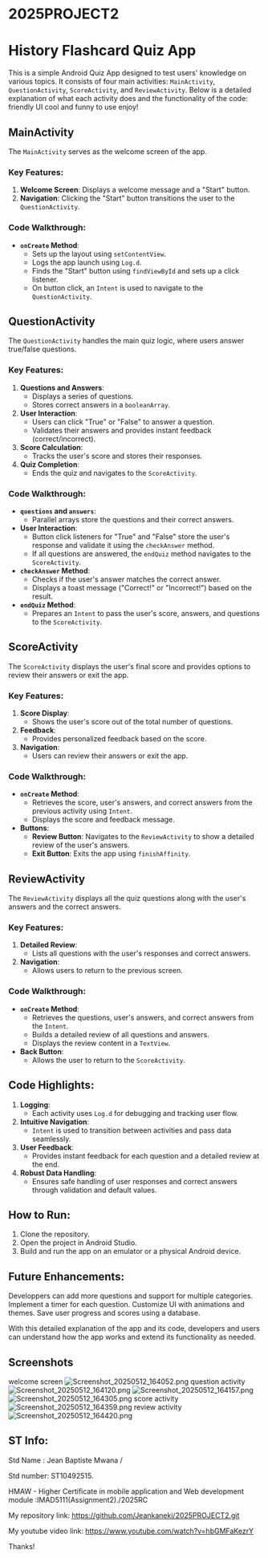 # 2025PROJECT2
# History Flashcard Quiz App

This is a simple Android Quiz App designed to test users' knowledge on various topics. It consists of four main activities: `MainActivity`, `QuestionActivity`, `ScoreActivity`, and `ReviewActivity`. Below is a detailed explanation of what each activity does and the functionality of the code:
friendly UI
cool and funny to use
enjoy!


## MainActivity
The `MainActivity` serves as the welcome screen of the app.

### Key Features:
1. **Welcome Screen**: Displays a welcome message and a "Start" button.
2. **Navigation**: Clicking the "Start" button transitions the user to the `QuestionActivity`.

### Code Walkthrough:
- **`onCreate` Method**:
    - Sets up the layout using `setContentView`.
    - Logs the app launch using `Log.d`.
    - Finds the "Start" button using `findViewById` and sets up a click listener.
    - On button click, an `Intent` is used to navigate to the `QuestionActivity`.



## QuestionActivity
The `QuestionActivity` handles the main quiz logic, where users answer true/false questions.

### Key Features:
1. **Questions and Answers**:
    - Displays a series of questions.
    - Stores correct answers in a `booleanArray`.
2. **User Interaction**:
    - Users can click "True" or "False" to answer a question.
    - Validates their answers and provides instant feedback (correct/incorrect).
3. **Score Calculation**:
    - Tracks the user's score and stores their responses.
4. **Quiz Completion**:
    - Ends the quiz and navigates to the `ScoreActivity`.

### Code Walkthrough:
- **`questions` and `answers`**:
    - Parallel arrays store the questions and their correct answers.
- **User Interaction**:
    - Button click listeners for "True" and "False" store the user's response and validate it using the `checkAnswer` method.
    - If all questions are answered, the `endQuiz` method navigates to the `ScoreActivity`.
- **`checkAnswer` Method**:
    - Checks if the user's answer matches the correct answer.
    - Displays a toast message ("Correct!" or "Incorrect!") based on the result.
- **`endQuiz` Method**:
    - Prepares an `Intent` to pass the user's score, answers, and questions to the `ScoreActivity`.



## ScoreActivity
The `ScoreActivity` displays the user's final score and provides options to review their answers or exit the app.

### Key Features:
1. **Score Display**:
    - Shows the user's score out of the total number of questions.
2. **Feedback**:
    - Provides personalized feedback based on the score.
3. **Navigation**:
    - Users can review their answers or exit the app.

### Code Walkthrough:
- **`onCreate` Method**:
    - Retrieves the score, user's answers, and correct answers from the previous activity using `Intent`.
    - Displays the score and feedback message.
- **Buttons**:
    - **Review Button**: Navigates to the `ReviewActivity` to show a detailed review of the user's answers.
    - **Exit Button**: Exits the app using `finishAffinity`.


## ReviewActivity
The `ReviewActivity` displays all the quiz questions along with the user's answers and the correct answers.

### Key Features:
1. **Detailed Review**:
    - Lists all questions with the user's responses and correct answers.
2. **Navigation**:
    - Allows users to return to the previous screen.

### Code Walkthrough:
- **`onCreate` Method**:
    - Retrieves the questions, user's answers, and correct answers from the `Intent`.
    - Builds a detailed review of all questions and answers.
    - Displays the review content in a `TextView`.
- **Back Button**:
    - Allows the user to return to the `ScoreActivity`.


## Code Highlights:
1. **Logging**:
    - Each activity uses `Log.d` for debugging and tracking user flow.
2. **Intuitive Navigation**:
    - `Intent` is used to transition between activities and pass data seamlessly.
3. **User Feedback**:
    - Provides instant feedback for each question and a detailed review at the end.
4. **Robust Data Handling**:
    - Ensures safe handling of user responses and correct answers through validation and default values.


## How to Run:
1. Clone the repository.
2. Open the project in Android Studio.
3. Build and run the app on an emulator or a physical Android device.


## Future Enhancements:
Developpers can add more questions and support for multiple categories.
Implement a timer for each question.
Customize UI with animations and themes.
Save user progress and scores using a database.

With this detailed explanation of the app and its code, developers and users can understand how the app works and extend its functionality as needed.

##  Screenshots
welcome screen
![Screenshot_20250512_164052.png](Screenshot_20250512_164052.png)
question activity 
![Screenshot_20250512_164120.png](Screenshot_20250512_164120.png)
![Screenshot_20250512_164157.png](Screenshot_20250512_164157.png)
![Screenshot_20250512_164305.png](Screenshot_20250512_164305.png)
score activity
![Screenshot_20250512_164359.png](Screenshot_20250512_164359.png)
review activity
![Screenshot_20250512_164420.png](Screenshot_20250512_164420.png)



## ST Info:

Std Name : Jean Baptiste Mwana /

Std number: ST10492515.

HMAW - Higher Certificate in mobile application and Web development module :IMAD5111(Assignment2)./2025RC

My repository link: https://github.com/Jeankaneki/2025PROJECT2.git

My youtube video link: https://www.youtube.com/watch?v=hbGMFaKezrY

Thanks!
